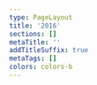 ```yaml
---
type: PageLayout
title: '2016'
sections: []
metaTitle: ''
addTitleSuffix: true
metaTags: []
colors: colors-b
---
```

